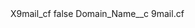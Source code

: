 <?xml version="1.0" encoding="UTF-8"?>
<CustomMetadata xmlns="http://soap.sforce.com/2006/04/metadata" xmlns:xsi="http://www.w3.org/2001/XMLSchema-instance" xmlns:xsd="http://www.w3.org/2001/XMLSchema">
    <label>X9mail_cf</label>
    <protected>false</protected>
    <values>
        <field>Domain_Name__c</field>
        <value xsi:type="xsd:string">9mail.cf</value>
    </values>
</CustomMetadata>

